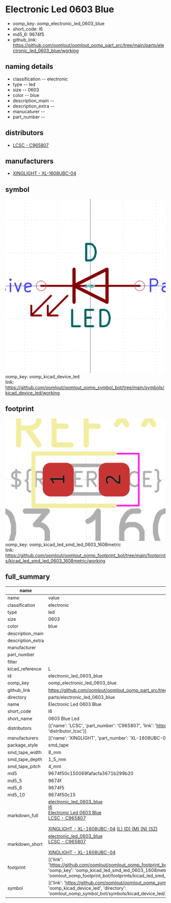 # Electronic Led 0603 Blue

  
* oomp_key: oomp_electronic_led_0603_blue 
* short_code: l6
* md5_6: 9674f5  
* github_link: https://github.com/oomlout/oomlout_oomp_part_src/tree/main/parts/electronic_led_0603_blue/working  
## naming details
* classification -- electronic
* type -- led
* size -- 0603
* color -- blue
* description_main -- 
* description_extra -- 
* manucaturer -- 
* part_number -- 

## distributors
* [LCSC - C965807](https://lcsc.com/product-detail/C965807.html)  

## manufacturers
* [XINGLIGHT - XL-1608UBC-04]()  

## symbol

![](symbol/0/working/working_600.png)  
oomp_key: oomp_kicad_device_led  
link: https://github.com/oomlout/oomlout_oomp_symbol_bot/tree/main/symbols/kicad_device_led/working  

## footprint

![](footprint/0/working/working_600.png)  
oomp_key: oomp_kicad_led_smd_led_0603_1608metric  
link: https://github.com/oomlout/oomlout_oomp_footprint_bot/tree/main/footprints/kicad_led_smd_led_0603_1608metric/working  

## full_summary
| name | value | 
| --- | --- | 
| name | value | 
| classification | electronic | 
| type | led | 
| size | 0603 | 
| color | blue | 
| description_main |  | 
| description_extra |  | 
| manufacturer |  | 
| part_number |  | 
| filter |  | 
| kicad_reference | L | 
| id | electronic_led_0603_blue | 
| oomp_key | oomp_electronic_led_0603_blue | 
| github_link | https://github.com/oomlout/oomlout_oomp_part_src/tree/main/parts/electronic_led_0603_blue/working | 
| directory | parts/electronic_led_0603_blue | 
| name | Electronic Led 0603 Blue | 
| short_code | l6 | 
| short_name | 0603 Blue Led | 
| distributors | [{'name': 'LCSC', 'part_number': 'C965807', 'link': 'https://lcsc.com/product-detail/C965807.html', 'id': 'distributor_lcsc'}] | 
| manufacturers | [{'name': 'XINGLIGHT', 'part_number': 'XL-1608UBC-04', 'link': '', 'id': 'manufacturer_xinglight'}] | 
| package_style | smd_tape | 
| smd_tape_width | 8_mm | 
| smd_tape_depth | 1_5_mm | 
| smd_tape_pitch | 4_mm | 
| md5 | 9674f50c150069fafacfa3671b299b20 | 
| md5_5 | 9674f | 
| md5_6 | 9674f5 | 
| md5_10 | 9674f50c15 | 
| markdown_full | [electronic_led_0603_blue](https://github.com/oomlout/oomlout_oomp_part_src/tree/main/parts/electronic_led_0603_blue/working)<br>[l6](https://github.com/oomlout/oomlout_oomp_part_src/tree/main/parts/electronic_led_0603_blue/working)<br>[Electronic Led 0603 Blue](https://github.com/oomlout/oomlout_oomp_part_src/tree/main/parts/electronic_led_0603_blue/working)<br>[LCSC - C965807<br>](https://lcsc.com/product-detail/C965807.html)<br>[XINGLIGHT - XL-1608UBC-04]() [(L)  ](https://www.lcsc.com/search?q=XL-1608UBC-04)[(D)  ](https://www.digikey.com/en/products?keywords=XL-1608UBC-04)[(M)  ](https://www.mouser.com/Search/Refine?Keyword=XL-1608UBC-04)[(N)  ](https://www.newark.com/search?st=XL-1608UBC-04)[(SZ)  ](https://so.szlcsc.com/global.html?k=XL-1608UBC-04)<br> | 
| markdown_short | [electronic_led_0603_blue](https://github.com/oomlout/oomlout_oomp_part_src/tree/main/parts/electronic_led_0603_blue/working)<br>[LCSC - C965807<br>](https://lcsc.com/product-detail/C965807.html)<br>[XINGLIGHT - XL-1608UBC-04]() | 
| footprint | [{'link': 'https://github.com/oomlout/oomlout_oomp_footprint_bot/tree/main/foootprntss/kicad_led_smd_led_0603_1608metric', 'oomp_key': 'oomp_kicad_led_smd_led_0603_1608metric', 'directory': 'oomlout_oomp_footprint_bot/footprints/kicad_led_smd_led_0603_1608metric//working/working.kicad_mod'}] | 
| symbol | [{'link': 'https://github.com/oomlout/oomlout_oomp_symbol_bot/tree/main/symbols/kicad_device_led', 'oomp_key': 'oomp_kicad_device_led', 'directory': 'oomlout_oomp_symbol_bot/symbols/kicad_device_led//working/working.kicad_sym'}] | 
